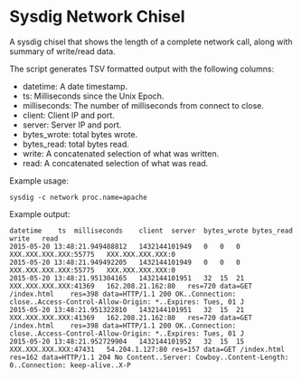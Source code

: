 # Sysdig Network Chisel

A sysdig chisel that shows the length of a complete network call, along with
summary of write/read data.

The script generates TSV formatted output with the following columns:

 * datetime: A date timestamp.
 * ts: Milliseconds since the Unix Epoch.
 * milliseconds: The number of milliseconds from connect to close.
 * client: Client IP and port.
 * server: Server IP and port.
 * bytes_wrote: total bytes wrote.
 * bytes_read: total bytes read.
 * write: A concatenated selection of what was written.
 * read: A concatenated selection of what was read.

Example usage:

    sysdig -c network proc.name=apache

Example output:

```
datetime	ts	milliseconds	client	server	bytes_wrote bytes_read  write	read
2015-05-20 13:48:21.949488812	1432144101949	0   0   0	XXX.XXX.XXX.XXX:55775	XXX.XXX.XXX.XXX:0		
2015-05-20 13:48:21.949492205	1432144101949	0   0   0	XXX.XXX.XXX.XXX:55775	XXX.XXX.XXX.XXX:0		
2015-05-20 13:48:21.951304165	1432144101951	32  15  21	XXX.XXX.XXX.XXX:41369	162.208.21.162:80	res=720 data=GET /index.html	res=398 data=HTTP/1.1 200 OK..Connection: close..Access-Control-Allow-Origin: *..Expires: Tues, 01 J
2015-05-20 13:48:21.951322810	1432144101951	32  15  21	XXX.XXX.XXX.XXX:41369	162.208.21.162:80	res=720 data=GET /index.html	res=398 data=HTTP/1.1 200 OK..Connection: close..Access-Control-Allow-Origin: *..Expires: Tues, 01 J
2015-05-20 13:48:21.952729904	1432144101952	32  15  15	XXX.XXX.XXX.XXX:47431	54.204.1.127:80	res=157 data=GET /index.html	res=162 data=HTTP/1.1 204 No Content..Server: Cowboy..Content-Length: 0..Connection: keep-alive..X-P
```
